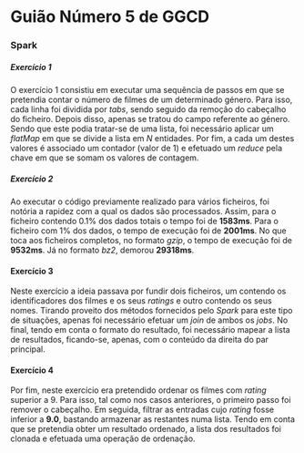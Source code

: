 # Guião Número 5 de GGCD

### Spark

##### Exercício 1

O exercício 1 consistiu em executar uma sequência de passos em que se pretendia contar o número de filmes de um determinado género. Para isso, cada linha foi dividida por _tabs_, sendo seguido da remoção do cabeçalho do ficheiro. Depois disso, apenas se tratou do campo referente ao género. Sendo que este podia tratar-se de uma lista, foi necessário aplicar um _flatMap_ em que se divide a lista em _N_ entidades. Por fim, a cada um destes valores é associado um contador (valor de 1) e efetuado um _reduce_ pela chave em que se somam os valores de contagem.

##### Exercício 2

Ao executar o código previamente realizado para vários ficheiros, foi notória a rapidez com a qual os dados são processados. Assim, para o ficheiro contendo 0.1% dos dados totais o tempo foi de __1583ms__. Para o ficheiro com 1% dos dados, o tempo de execução foi de __2001ms__. No que toca aos ficheiros completos, no formato _gzip_, o tempo de execução foi de __9532ms__. Já no formato _bz2_, demorou __29318ms__.

#### Exercício 3

Neste exercício a ideia passava por fundir dois ficheiros, um contendo os identificadores dos filmes e os seus _ratings_ e outro contendo os seus nomes. Tirando proveito dos métodos fornecidos pelo _Spark_ para este tipo de situações, apenas foi necessário efetuar um _join_ de ambos os _jobs_. No final, tendo em conta o formato do resultado, foi necessário mapear a lista de resultados, ficando-se, apenas, com o conteúdo da direita do par principal.

#### Exercício 4

Por fim, neste exercício era pretendido ordenar os filmes com _rating_ superior a 9. Para isso, tal como nos casos anteriores, o primeiro passo foi remover o cabeçalho. Em seguida, filtrar as entradas cujo _rating_ fosse inferior a __9.0__, bastando armazenar as restantes numa lista. Tendo em conta que se pretendia obter um resultado ordenado, a lista dos resultados foi clonada e efetuada uma operação de ordenação.
